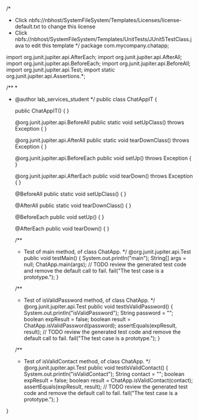 /*
 * Click nbfs://nbhost/SystemFileSystem/Templates/Licenses/license-default.txt to change this license
 * Click nbfs://nbhost/SystemFileSystem/Templates/UnitTests/JUnit5TestClass.java to edit this template
 */
package com.mycompany.chatapp;

import org.junit.jupiter.api.AfterEach;
import org.junit.jupiter.api.AfterAll;
import org.junit.jupiter.api.BeforeEach;
import org.junit.jupiter.api.BeforeAll;
import org.junit.jupiter.api.Test;
import static org.junit.jupiter.api.Assertions.*;

/**
 *
 * @author lab_services_student
 */
public class ChatAppIT {
    
    public ChatAppIT() {
    }

    @org.junit.jupiter.api.BeforeAll
    public static void setUpClass() throws Exception {
    }

    @org.junit.jupiter.api.AfterAll
    public static void tearDownClass() throws Exception {
    }

    @org.junit.jupiter.api.BeforeEach
    public void setUp() throws Exception {
    }

    @org.junit.jupiter.api.AfterEach
    public void tearDown() throws Exception {
    }
    
    @BeforeAll
    public static void setUpClass() {
    }
    
    @AfterAll
    public static void tearDownClass() {
    }
    
    @BeforeEach
    public void setUp() {
    }
    
    @AfterEach
    public void tearDown() {
    }

    /**
     * Test of main method, of class ChatApp.
     */
    @org.junit.jupiter.api.Test
    public void testMain() {
        System.out.println("main");
        String[] args = null;
        ChatApp.main(args);
        // TODO review the generated test code and remove the default call to fail.
        fail("The test case is a prototype.");
    }

    /**
     * Test of isValidPassword method, of class ChatApp.
     */
    @org.junit.jupiter.api.Test
    public void testIsValidPassword() {
        System.out.println("isValidPassword");
        String password = "";
        boolean expResult = false;
        boolean result = ChatApp.isValidPassword(password);
        assertEquals(expResult, result);
        // TODO review the generated test code and remove the default call to fail.
        fail("The test case is a prototype.");
    }

    /**
     * Test of isValidContact method, of class ChatApp.
     */
    @org.junit.jupiter.api.Test
    public void testIsValidContact() {
        System.out.println("isValidContact");
        String contact = "";
        boolean expResult = false;
        boolean result = ChatApp.isValidContact(contact);
        assertEquals(expResult, result);
        // TODO review the generated test code and remove the default call to fail.
        fail("The test case is a prototype.");
    }
    
}
